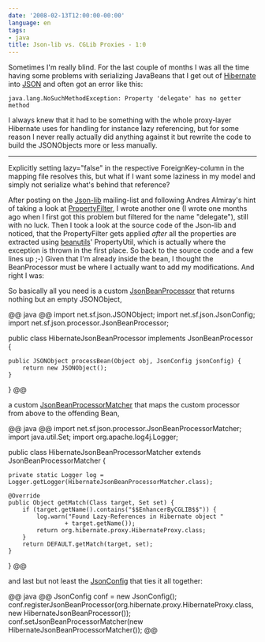 ```yaml
---
date: '2008-02-13T12:00:00-00:00'
language: en
tags:
- java
title: Json-lib vs. CGLib Proxies - 1:0
---
```



Sometimes I'm really blind. For the last couple of months I was all the time having some problems with serializing JavaBeans that I get out of [Hibernate](http://www.hibernate.org) into [JSON](http://json.org) and often got an error like this:

    java.lang.NoSuchMethodException: Property 'delegate' has no getter method
    

I always knew that it had to be something with the whole proxy-layer Hibernate uses for handling for instance lazy referencing, but for some reason I never really actually did anything against it but rewrite the code to build the JSONObjects more or less manually.

-------------------------------

Explicitly setting lazy="false" in the respective ForeignKey-column in the mapping file resolves this, but what if I want some laziness in my model and simply not serialize what's behind that reference?

After posting on the [Json-lib](http://json-lib.sourceforge.net/) mailing-list and following Andres Almiray's hint of taking a look at [PropertyFilter](http://json-lib.sourceforge.net/apidocs/jdk15/net/sf/json/util/PropertyFilter.html), I wrote another one (I wrote one months ago when I first got this problem but filtered for the name "delegate"), still with no luck. Then I took a look at the source code of the Json-lib and noticed, that the PropertyFilter gets applied *after* all the properties are extracted using [beanutils](http://commons.apache.org/beanutils/ "Commons - BeanUtils")' PropertyUtil, which is actually where the exception is thrown in the first place. So back to the source code and a few lines up ;-) Given that I'm already inside the bean, I thought the BeanProcessor must be where I actually want to add my modifications. And right I was:

So basically all you need is a custom [JsonBeanProcessor](http://json-lib.sourceforge.net/apidocs/jdk15/net/sf/json/processors/JsonBeanProcessor.html) that returns nothing but an empty JSONObject, 

@@ java @@
import net.sf.json.JSONObject;
import net.sf.json.JsonConfig;
import net.sf.json.processor.JsonBeanProcessor;

public class HibernateJsonBeanProcessor implements JsonBeanProcessor {

	public JSONObject processBean(Object obj, JsonConfig jsonConfig) {
		return new JSONObject();
	}

}
@@

a custom [JsonBeanProcessorMatcher](http://json-lib.sourceforge.net/apidocs/jdk15/net/sf/json/processors/JsonBeanProcessorMatcher.html) that maps the custom processor from above to the offending Bean, 

@@ java @@
import net.sf.json.processor.JsonBeanProcessorMatcher;
import java.util.Set;
import org.apache.log4j.Logger;

public class HibernateJsonBeanProcessorMatcher extends JsonBeanProcessorMatcher {
	
	private static Logger log = Logger.getLogger(HibernateJsonBeanProcessorMatcher.class);
	
	@Override
	public Object getMatch(Class target, Set set) {
		if (target.getName().contains("$$EnhancerByCGLIB$$")) {
			log.warn("Found Lazy-References in Hibernate object "
					+ target.getName());
			return org.hibernate.proxy.HibernateProxy.class;
		}
		return DEFAULT.getMatch(target, set);
	}

}
@@

and last but not least the [JsonConfig](http://json-lib.sourceforge.net/apidocs/jdk15/net/sf/json/JsonConfig.html) that ties it all together:

@@ java @@
JsonConfig conf = new JsonConfig();
conf.registerJsonBeanProcessor(org.hibernate.proxy.HibernateProxy.class, 
    new HibernateJsonBeanProcessor());
conf.setJsonBeanProcessorMatcher(new HibernateJsonBeanProcessorMatcher());
@@
